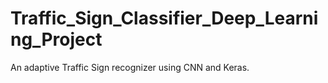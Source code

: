 # Traffic_Sign_Classifier_Deep_Learning_Project
An adaptive Traffic Sign recognizer using CNN and Keras.

